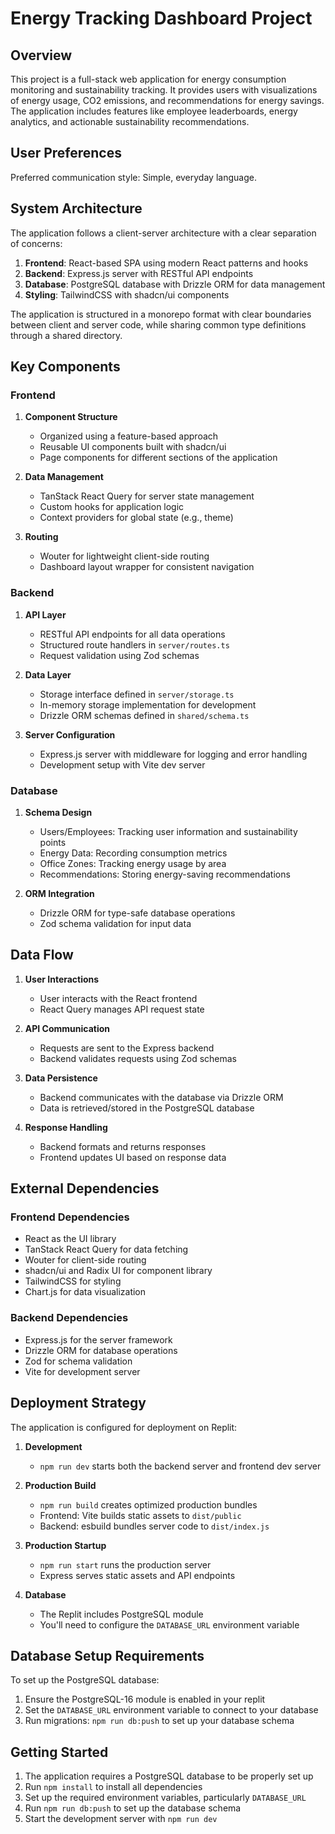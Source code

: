 # Energy Tracking Dashboard Project

## Overview

This project is a full-stack web application for energy consumption monitoring and sustainability tracking. It provides users with visualizations of energy usage, CO2 emissions, and recommendations for energy savings. The application includes features like employee leaderboards, energy analytics, and actionable sustainability recommendations.

## User Preferences

Preferred communication style: Simple, everyday language.

## System Architecture

The application follows a client-server architecture with a clear separation of concerns:

1. **Frontend**: React-based SPA using modern React patterns and hooks
2. **Backend**: Express.js server with RESTful API endpoints
3. **Database**: PostgreSQL database with Drizzle ORM for data management
4. **Styling**: TailwindCSS with shadcn/ui components

The application is structured in a monorepo format with clear boundaries between client and server code, while sharing common type definitions through a shared directory.

## Key Components

### Frontend

1. **Component Structure**
   - Organized using a feature-based approach
   - Reusable UI components built with shadcn/ui
   - Page components for different sections of the application

2. **Data Management**
   - TanStack React Query for server state management 
   - Custom hooks for application logic
   - Context providers for global state (e.g., theme)

3. **Routing**
   - Wouter for lightweight client-side routing
   - Dashboard layout wrapper for consistent navigation

### Backend

1. **API Layer**
   - RESTful API endpoints for all data operations
   - Structured route handlers in `server/routes.ts`
   - Request validation using Zod schemas

2. **Data Layer**
   - Storage interface defined in `server/storage.ts`
   - In-memory storage implementation for development
   - Drizzle ORM schemas defined in `shared/schema.ts`

3. **Server Configuration**
   - Express.js server with middleware for logging and error handling
   - Development setup with Vite dev server

### Database 

1. **Schema Design**
   - Users/Employees: Tracking user information and sustainability points
   - Energy Data: Recording consumption metrics
   - Office Zones: Tracking energy usage by area
   - Recommendations: Storing energy-saving recommendations

2. **ORM Integration**
   - Drizzle ORM for type-safe database operations
   - Zod schema validation for input data

## Data Flow

1. **User Interactions**
   - User interacts with the React frontend
   - React Query manages API request state

2. **API Communication**
   - Requests are sent to the Express backend
   - Backend validates requests using Zod schemas

3. **Data Persistence**
   - Backend communicates with the database via Drizzle ORM
   - Data is retrieved/stored in the PostgreSQL database

4. **Response Handling**
   - Backend formats and returns responses
   - Frontend updates UI based on response data

## External Dependencies

### Frontend Dependencies
- React as the UI library
- TanStack React Query for data fetching
- Wouter for client-side routing
- shadcn/ui and Radix UI for component library
- TailwindCSS for styling
- Chart.js for data visualization

### Backend Dependencies
- Express.js for the server framework
- Drizzle ORM for database operations
- Zod for schema validation
- Vite for development server

## Deployment Strategy

The application is configured for deployment on Replit:

1. **Development**
   - `npm run dev` starts both the backend server and frontend dev server

2. **Production Build**
   - `npm run build` creates optimized production bundles
   - Frontend: Vite builds static assets to `dist/public`
   - Backend: esbuild bundles server code to `dist/index.js`

3. **Production Startup**
   - `npm run start` runs the production server
   - Express serves static assets and API endpoints

4. **Database**
   - The Replit includes PostgreSQL module
   - You'll need to configure the `DATABASE_URL` environment variable

## Database Setup Requirements

To set up the PostgreSQL database:

1. Ensure the PostgreSQL-16 module is enabled in your replit
2. Set the `DATABASE_URL` environment variable to connect to your database
3. Run migrations: `npm run db:push` to set up your database schema

## Getting Started

1. The application requires a PostgreSQL database to be properly set up
2. Run `npm install` to install all dependencies
3. Set up the required environment variables, particularly `DATABASE_URL`
4. Run `npm run db:push` to set up the database schema
5. Start the development server with `npm run dev`